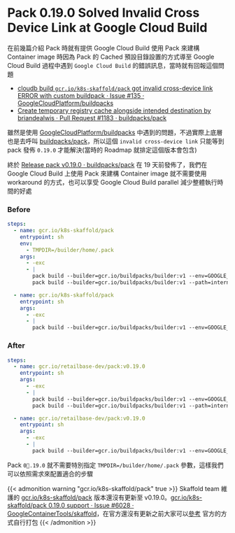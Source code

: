 # Pack 0.19.0 Solved Invalid Cross Device Link at Google Cloud Build


<!--more-->

在前幾篇介紹 Pack 時就有提供 Google Cloud Build 使用 Pack 來建構 Container image 時因為 Pack 的 Cached 預設目錄設置的方式導至 Google Cloud Build 過程中遇到 `Google Cloud Build` 的錯誤訊息，當時就有回報這個問題

- [cloudb build `gcr.io/k8s-skaffold/pack` got invalid cross-device link ERROR with custom buildpack · Issue #135 · GoogleCloudPlatform/buildpacks](https://github.com/GoogleCloudPlatform/buildpacks/issues/135)
- [Create temporary registry cache alongside intended destination by briandealwis · Pull Request #1183 · buildpacks/pack](https://github.com/buildpacks/pack/pull/1183)

雖然是使用 [GoogleCloudPlatform/buildpacks](https://github.com/GoogleCloudPlatform/buildpacks) 中遇到的問題，不過實際上底層也是去呼叫 [buildpacks/pack](https://github.com/buildpacks/pack)，所以這個 `invalid cross-device link` 只能等到 pack 發佈 `0.19.0` 才能解決(當時的 Roadmap 就排定這個版本會包含)

終於 [Release pack v0.19.0 · buildpacks/pack](https://github.com/buildpacks/pack/releases/tag/v0.19.0) 在 19 天前發佈了，我們在 Google Cloud Build 上使用 Pack 來建構 Container image 就不需要使用 workaround 的方式，也可以享受 Google Cloud Build parallel 減少整體執行時間的好處

### Before

```yaml
steps:
  - name: gcr.io/k8s-skaffold/pack
    entrypoint: sh
    env:
      - TMPDIR=/builder/home/.pack
    args:
      - -exc
      - |
        pack build --builder=gcr.io/buildpacks/builder:v1 --env=GOOGLE_BUILDABLE=cmd/streamsvc/main.go --descriptor=project-asset.toml 100
        pack build --builder=gcr.io/buildpacks/builder:v1 --path=internal/app/apitest 101

  - name: gcr.io/k8s-skaffold/pack
    entrypoint: sh
    args:
      - -exc
      - |
        pack build --builder=gcr.io/buildpacks/builder:v1 --env=GOOGLE_BUILDABLE=cmd/ws/main.go --descriptor=project-default.toml 200
```

### After

```yaml
steps:
  - name: gcr.io/retailbase-dev/pack:v0.19.0
    entrypoint: sh
    args:
      - -exc
      - |
        pack build --builder=gcr.io/buildpacks/builder:v1 --env=GOOGLE_BUILDABLE=cmd/streamsvc/main.go --descriptor=project-asset.toml 100
        pack build --builder=gcr.io/buildpacks/builder:v1 --path=internal/app/apitest 101

  - name: gcr.io/retailbase-dev/pack:v0.19.0
    entrypoint: sh
    args:
      - -exc
      - |
        pack build --builder=gcr.io/buildpacks/builder:v1 --env=GOOGLE_BUILDABLE=cmd/ws/main.go --descriptor=project-default.toml 200
```

Pack `0.19.0` 就不需要特別指定 `TMPDIR=/builder/home/.pack` 參數，這樣我們可以依照需求來配置適合的步驟

{{< admonition warning "gcr.io/k8s-skaffold/pack" true >}}
Skaffold team 維護的 [gcr.io/k8s-skaffold/pack](https://console.cloud.google.com/gcr/images/k8s-skaffold/GLOBAL/pack?gcrImageListsize=30) 版本還沒有更新至 v0.19.0。[gcr.io/k8s-skaffold/pack 0.19.0 support · Issue #6028 · GoogleContainerTools/skaffold](https://github.com/GoogleContainerTools/skaffold/issues/6028)，在官方還沒有更新之前大家可以[參考](https://github.com/GoogleContainerTools/skaffold/blob/master/deploy/buildpacks/publish.sh) 官方的方式自行打包
{{< /admonition >}}
